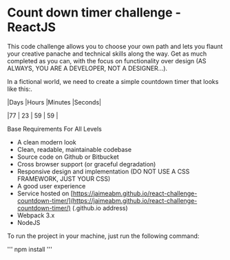 # Count down timer challenge - ReactJS

This code challenge allows you to choose your own path and lets you flaunt your creative panache and technical skills along the way. Get as much completed as you can, with the focus on functionality over design (AS ALWAYS, YOU ARE A DEVELOPER, NOT A DESIGNER...).

In a fictional world, we need to create a simple countdown timer that looks like this:.

|Days  |Hours  |Minutes |Seconds|

|77    | 23    | 59     | 59    |

Base Requirements For All Levels

- A clean modern look
- Clean, readable, maintainable codebase
- Source code on Github or Bitbucket
- Cross browser support (or graceful degradation)
- Responsive design and implementation (DO NOT USE A CSS FRAMEWORK, JUST YOUR CSS)
- A good user experience
- Service hosted on [https://jaimeabm.github.io/react-challenge-countdown-timer/](https://jaimeabm.github.io/react-challenge-countdown-timer/) (.github.io address)
-  Webpack 3.x
-  NodeJS

To run the project in your machine, just run the following command:

'''
npm install
'''
